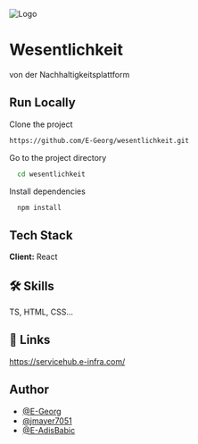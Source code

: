 ![Logo](https://www.e-infra.com/images/logo.svg)

# Wesentlichkeit

von der Nachhaltigkeitsplattform

## Run Locally

Clone the project

```bash
https://github.com/E-Georg/wesentlichkeit.git
```

Go to the project directory

```bash
  cd wesentlichkeit
```

Install dependencies

```bash
  npm install
```

## Tech Stack

**Client:** React

## 🛠 Skills

TS, HTML, CSS...

## 🔗 Links

https://servicehub.e-infra.com/

## Author

- [@E-Georg](https://www.github.com/E-Georg)
- [@jmayer7051](https://www.github.com/jmayer7051)
- [@E-AdisBabic](https://www.github.com/E-AdisBabic)
